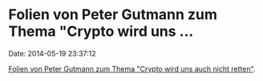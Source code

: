 Folien von Peter Gutmann zum Thema \"Crypto wird uns \...
=========================================================

Date: 2014-05-19 23:37:12

[Folien von Peter Gutmann zum Thema \"Crypto wird uns auch nicht
retten\"](http://regmedia.co.uk/2014/05/16/0955_peter_gutmann.pdf).
